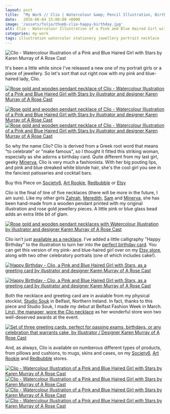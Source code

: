 ```yaml
---
layout: post
title:  "My Work // Clio | Watercolour &amp; Pencil Illustration, Birthday Card &amp; Wooden Necklace"
date:   2016-06-04 15:00:00 +0000
image: '/assets/folio/thumb-clio-happy-birthday.jpg'
alt: Clio - Watercolour Illustration of a Pink and Blue Haired Girl with Stars
categories: my-work
tags: illustration watercolor stationery jewellery portrait necklace
---
```


![Clio - Watercolour Illustration of a Pink and Blue Haired Girl with Stars by Karen Murray of A Rose Cast](/assets/folio/portraits/clio-pink-blue-hair-birthday.jpg "Clio - Watercolour Illustration of a Pink and Blue Haired Girl with Stars by Karen Murray of @arosecast")

It's been a little while since I've released a new one of my portrait girls or a piece of jewellery. So let's sort that out right now with my pink and blue-haired lady, Clio.

[![Rose gold and wooden pendant necklace of Clio - Watercolour Illustration of a Pink and Blue Haired Girl with Stars by illustrator and designer Karen Murray of A Rose Cast](/assets/folio/portraits/clio-pink-blue-hair-rose-gold-necklace.jpg)](https://www.etsy.com/listing/399016083/rose-gold-walnut-wood-pendant-necklace "Rose gold and wooden pendant necklace of Clio - Watercolour Illustration of a Pink and Blue Haired Girl with Stars by illustrator and designer Karen Murray of @arosecast")

<div class="row">
    <div class="col-md-6">
        <a href="https://www.etsy.com/listing/399016083/rose-gold-walnut-wood-pendant-necklace" title="Rose gold and wooden pendant necklace of Clio - Watercolour Illustration of a Pink and Blue Haired Girl with Stars by illustrator and designer Karen Murray of A Rose Cast"><img src="/assets/shop/necklace/necklace-clio-002.jpg" alt="Rose gold and wooden pendant necklace of Clio - Watercolour Illustration of a Pink and Blue Haired Girl with Stars by illustrator and designer Karen Murray of A Rose Cast" title="Rose gold and wooden pendant necklace of Clio - Watercolour Illustration of a Pink and Blue Haired Girl with Stars by illustrator and designer Karen Murray of @arosecast"></a>
    </div>
    <div class="col-md-6">
        <a href="https://www.etsy.com/listing/399016083/rose-gold-walnut-wood-pendant-necklace" title="Rose gold and wooden pendant necklace of Clio - Watercolour Illustration of a Pink and Blue Haired Girl with Stars by illustrator and designer Karen Murray of A Rose Cast"><img src="/assets/shop/necklace/necklace-clio-005.jpg" alt="Rose gold and wooden pendant necklace of Clio - Watercolour Illustration of a Pink and Blue Haired Girl with Stars by illustrator and designer Karen Murray of A Rose Cast" title="Rose gold and wooden pendant necklace of Clio - Watercolour Illustration of a Pink and Blue Haired Girl with Stars by illustrator and designer Karen Murray of @arosecast"></a>
    </div>
</div>

So why the name Clio? Clio is derived from a Greek root word that means &quot;to celebrate&quot; or &quot;make famous&quot;, so I thought it fitted this striking woman, especially as she adorns a birthday card. Quite different from my last girl, geeky [Minerva](/my-work/2016/04/04/minerva-greeting-card-wooden-necklace.html), Clio is very much a fashionista. With her big pouting lips, and pink and blue streaked white blonde hair, she's the cool girl you see in the fanciest patisseries and cocktail bars.

<div class="highlight">
	Buy <span class="the">this</span> Piece <span class="the">on</span> <a href="https://society6.com/product/clio-a-girl-with-pink-and-blue-streaked-blonde-hair_print#1=45" title="Clio - Watercolour Illustration of a Pink and Blue Haired Girl with Stars by Karen Murray of A Rose Cast on Society6">Society6</a>, <a href="http://www.artrookie.co.uk/ARoseCast" title="Clio - Watercolour Illustration of a Pink and Blue Haired Girl with Stars by Karen Murray of A Rose Cast on Art Rookie">Art Rookie</a>, <a href="http://www.redbubble.com/people/arosecast/works/22077302-clio-a-girl-with-pink-and-blue-streaked-blonde-hair" title="Clio - Watercolour Illustration of a Pink and Blue Haired Girl with Stars by Karen Murray of A Rose Cast on Redbubble">Redbubble</a> <span class="the">or</span> <a href="https://www.etsy.com/shop/ARoseCast?ref=l2-shopheader-name&search_query=clio" title="Clio - Watercolour Illustration of a Pink and Blue Haired Girl with Stars by Karen Murray of A Rose Cast on Etsy">Etsy</a>
</div>

Clio is the final of line of five necklaces (there will be more in the future, I am sure). Like my other girls [Zahrah](/my-work/2015/12/08/zahrah-portrait-illustration.html), [Meredith](/my-work/2016/01/26/meredith-portrait-illustration.html), [Sam](/my-work/2016/03/07/90s-grunge-girl-sam.html) and [Minerva](/my-work/2016/04/04/minerva-greeting-card-wooden-necklace.html), she has been hand-made from a wooden pendant printed with my original illustration and rose gold jewellery pieces. A little pink or blue glass bead adds an extra little bit of glam.

[![Rose gold and wooden pendant necklaces with Watercolour Illustration by illustrator and designer Karen Murray of A Rose Cast](/assets/blog/2016-03/rose-gold-wooden-pendant-necklaces.jpg)](https://www.etsy.com/shop/ARoseCast/search?section_id=18187909 "Rose gold and wooden pendant necklaces with Watercolour Illustration by illustrator and designer Karen Murray of @arosecast")

Clio isn’t just [available as a necklace](https://www.etsy.com/listing/399016083/rose-gold-walnut-wood-pendant-necklace). I’ve added a little calligraphy &quot;Happy Birthday&quot; to the illustration to turn her into the [perfect birthday card](https://www.etsy.com/listing/288123381/portrait-greeting-cards-for-celebrations). You can get this version of my pink- and blue-haired girl over on my [Etsy store](https://www.etsy.com/listing/288123381/portrait-greeting-cards-for-celebrations), along with two other celebratory portraits (one of which includes cake!).

[![Happy Birthday - Clio, a Pink and Blue Haired Girl with Stars, as a greeting card by illustrator and designer Karen Murray of A Rose Cast](/assets/folio/portraits/clio-happy-birthday-greeting-card.jpg)](https://www.etsy.com/listing/288123381/portrait-greeting-cards-for-celebrations "Happy Birthday - Clio, a Pink and Blue Haired Girl with Stars, as a greeting card by illustrator and designer Karen Murray of @arosecast")

[![Happy Birthday - Clio, a Pink and Blue Haired Girl with Stars, as a greeting card by illustrator and designer Karen Murray of A Rose Cast](/assets//blog/2016-06/clio-happy-birthday-greeting-card.jpg)](https://www.etsy.com/listing/288123381/portrait-greeting-cards-for-celebrations "Happy Birthday - Clio, a Pink and Blue Haired Girl with Stars, as a greeting card by illustrator and designer Karen Murray of @arosecast")

Both the necklace and greeting card are in avaiable from my physical stockist, [Studio Souk](/my-work/2016/03/24/studio-souk.html) in Belfast, Northern Ireland. In fact, thanks to this piece and Studio Souk, I made my debut at Belfast Fashion Week in March. [Linzi, the manager, wore the Clio necklace](https://www.instagram.com/p/BC3ohalmFTv/) as her wonderful store won two well-deserved awards at the event.

[![Set of three greeting cards, perfect for passing exams, birthdays, or any celebration that warrants cake, by Illustrator / Designer Karen Murray of A Rose Cast](/assets/blog/2016-06/portrait-greeting-cards.jpg)](https://www.etsy.com/listing/288123381/portrait-greeting-cards-for-celebrations "Set of three greeting cards, perfect for passing exams, birthdays, or any celebration that warrants cake, by Illustrator / Designer Karen Murray of @arosecast")

And, as always, Clio is available on numberous different types of products, from pillows and cushions, to mugs, skins and cases, on my [Society6](https://society6.com/product/clio-a-girl-with-pink-and-blue-streaked-blonde-hair_print#1=45), [Art Rookie](http://www.artrookie.co.uk/ARoseCast) and [Redbubble](http://www.redbubble.com/people/arosecast/works/22077302-clio-a-girl-with-pink-and-blue-streaked-blonde-hair) stores.

<div class="row">
	<div class="col-md-6">
		<a href="https://society6.com/product/clio-a-girl-with-pink-and-blue-streaked-blonde-hair_print#1=45" title="Buy Clio, a Pink and Blue Haired Girl with Stars, as a range of products on my Society6 Store"><img src="/assets/blog/2016-06/society6-clio-pink-blue-hair-birthday-mug.jpg" alt="Clio - Watercolour Illustration of a Pink and Blue Haired Girl with Stars by Karen Murray of A Rose Cast" title="Mug of Clio - Watercolour Illustration of a Pink and Blue Haired Girl with Stars by Karen Murray of @arosecast"></a>
	</div>
	<div class="col-md-6">
		<a href="https://society6.com/product/clio-a-girl-with-pink-and-blue-streaked-blonde-hair_print#1=45" title="Buy Clio, a Pink and Blue Haired Girl with Stars, as a range of products on my Society6 Store"><img src="/assets/blog/2016-06/society6-clio-pink-blue-hair-birthday-phone-skins.jpg" alt="Clio - Watercolour Illustration of a Pink and Blue Haired Girl with Stars by Karen Murray of A Rose Cast" title="iPhone Skin of Clio - Watercolour Illustration of a Pink and Blue Haired Girl with Stars by Karen Murray of @arosecast"></a>
	</div>
</div>
<div class="row">
	<div class="col-md-6">
		<a href="http://www.redbubble.com/people/arosecast/works/22077302-clio-a-girl-with-pink-and-blue-streaked-blonde-hair" title="Buy Clio, a Pink and Blue Haired Girl with Stars, as a range of products on my Redbubble Store"><img src="/assets/blog/2016-06/redbubble-clio-pink-blue-hair-birthday-pillow.jpg" alt="Clio - Watercolour Illustration of a Pink and Blue Haired Girl with Stars by Karen Murray of A Rose Cast" title="Pillow of Clio - Watercolour Illustration of a Pink and Blue Haired Girl with Stars by Karen Murray of @arosecast"></a>
	</div>
	<div class="col-md-6">
		<a href="http://www.redbubble.com/people/arosecast/works/22077302-clio-a-girl-with-pink-and-blue-streaked-blonde-hair" title="Buy Clio, a Pink and Blue Haired Girl with Stars, as a range of products on my Redbubble Store"><img src="/assets/blog/2016-06/redbubble-clio-pink-blue-hair-birthday-bags.jpg" alt="Clio - Watercolour Illustration of a Pink and Blue Haired Girl with Stars by Karen Murray of A Rose Cast" title="Tote Bag of Clio - Watercolour Illustration of a Pink and Blue Haired Girl with Stars by Karen Murray of @arosecast"></a>
	</div>
</div>